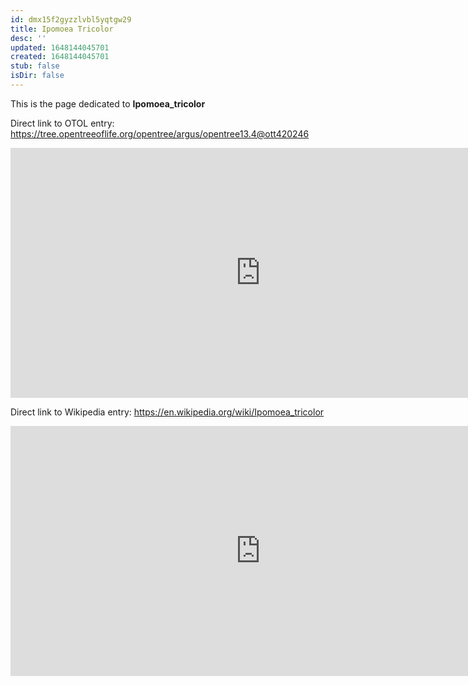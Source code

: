 ```yaml
---
id: dmx15f2gyzzlvbl5yqtgw29
title: Ipomoea Tricolor
desc: ''
updated: 1648144045701
created: 1648144045701
stub: false
isDir: false
---
```

This is the page dedicated to **Ipomoea_tricolor**


Direct link to OTOL entry: https://tree.opentreeoflife.org/opentree/argus/opentree13.4@ott420246



<html>
    <body>
    <iframe src="https://tree.opentreeoflife.org/opentree/argus/opentree13.4@ott420246"
    width="800" height="400" frameborder="0" allowfullscreen> </iframe>
    </body>
</html>
    


Direct link to Wikipedia entry: https://en.wikipedia.org/wiki/Ipomoea_tricolor



<html>
    <body>
    <iframe src="https://en.wikipedia.org/wiki/Ipomoea_tricolor"
    width="800" height="400" frameborder="0" allowfullscreen> </iframe>
    </body>
</html>
    
